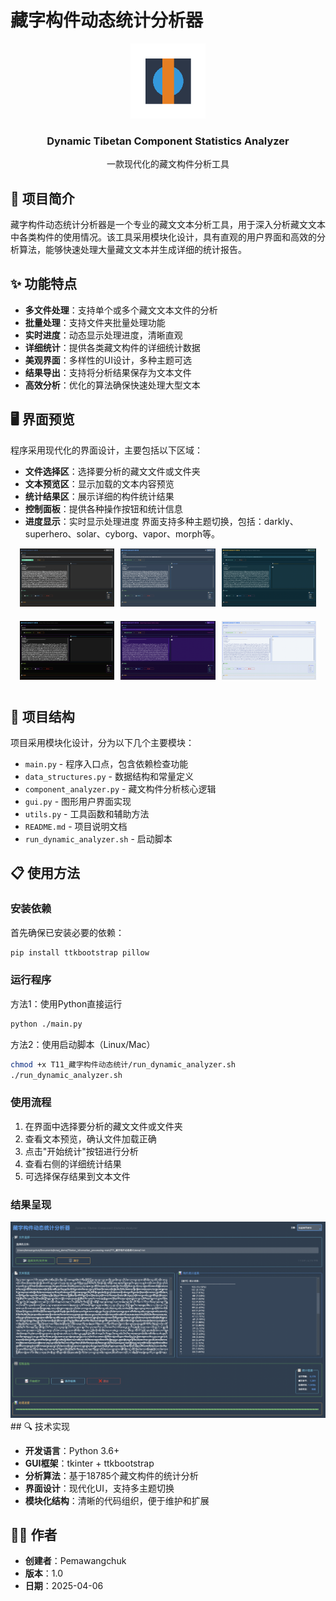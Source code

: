 # 藏字构件动态统计分析器

<div align="center">
  <img src="icon.png" alt="藏字构件动态统计分析器图标" width="120" />
  <h3>Dynamic Tibetan Component Statistics Analyzer</h3>
  <p>一款现代化的藏文构件分析工具</p>
</div>

## 📝 项目简介
藏字构件动态统计分析器是一个专业的藏文文本分析工具，用于深入分析藏文文本中各类构件的使用情况。该工具采用模块化设计，具有直观的用户界面和高效的分析算法，能够快速处理大量藏文文本并生成详细的统计报告。


## ✨ 功能特点

- **多文件处理**：支持单个或多个藏文文本文件的分析
- **批量处理**：支持文件夹批量处理功能
- **实时进度**：动态显示处理进度，清晰直观
- **详细统计**：提供各类藏文构件的详细统计数据
- **美观界面**：多样性的UI设计，多种主题可选
- **结果导出**：支持将分析结果保存为文本文件
- **高效分析**：优化的算法确保快速处理大型文本

## 🖥️ 界面预览

程序采用现代化的界面设计，主要包括以下区域：

- **文件选择区**：选择要分析的藏文文件或文件夹
- **文本预览区**：显示加载的文本内容预览
- **统计结果区**：展示详细的构件统计结果
- **控制面板**：提供各种操作按钮和统计信息
- **进度显示**：实时显示处理进度
界面支持多种主题切换，包括：darkly、superhero、solar、cyborg、vapor、morph等。<br>
<div align="center">
  <div style="display: flex; flex-wrap: wrap; justify-content: center; gap: 10px;">
    <!-- 第一行 -->
    <div style="flex: 0 0 30%; margin-bottom: 10px;">
      <img src="./images/image.png" alt="darkly" width="100%" />
    </div>
    <div style="flex: 0 0 30%; margin-bottom: 10px;">
      <img src="./images/imagecopy0.png" alt="superhero" width="100%" />
    </div>
    <div style="flex: 0 0 30%; margin-bottom: 10px;">
      <img src="./images/imagecopy1.png" alt="solar" width="100%" />
    </div>
    <!-- 第二行 -->
    <div style="flex: 0 0 30%; margin-bottom: 10px;">
      <img src="./images/imagecopy2.png" alt="cyborg" width="100%" />
    </div>
    <div style="flex: 0 0 30%; margin-bottom: 10px;">
      <img src="./images/imagecopy3.png" alt="vapor" width="100%" />
    </div>
    <div style="flex: 0 0 30%; margin-bottom: 10px;">
      <img src="./images/imagecopy4.png" alt="morph " width="100%" />
    </div>
  </div>
</div>

## 🔧 项目结构

项目采用模块化设计，分为以下几个主要模块：

- `main.py` - 程序入口点，包含依赖检查功能
- `data_structures.py` - 数据结构和常量定义
- `component_analyzer.py` - 藏文构件分析核心逻辑
- `gui.py` - 图形用户界面实现
- `utils.py` - 工具函数和辅助方法
- `README.md` - 项目说明文档
- `run_dynamic_analyzer.sh` - 启动脚本

## 📋 使用方法

### 安装依赖

首先确保已安装必要的依赖：

```bash
pip install ttkbootstrap pillow
```

### 运行程序

方法1：使用Python直接运行

```bash
python ./main.py
```

方法2：使用启动脚本（Linux/Mac）

```bash
chmod +x T11_藏字构件动态统计/run_dynamic_analyzer.sh
./run_dynamic_analyzer.sh
```

### 使用流程

1. 在界面中选择要分析的藏文文件或文件夹
2. 查看文本预览，确认文件加载正确
3. 点击"开始统计"按钮进行分析
4. 查看右侧的详细统计结果
5. 可选择保存结果到文本文件
### 结果呈现
<div align="center">
  <img src="./images/tongjijieguo.png" alt="结果呈现">
</div>
## 🔍 技术实现

- **开发语言**：Python 3.6+
- **GUI框架**：tkinter + ttkbootstrap
- **分析算法**：基于18785个藏文构件的统计分析
- **界面设计**：现代化UI，支持多主题切换
- **模块化结构**：清晰的代码组织，便于维护和扩展

## 👨‍💻 作者

- **创建者**：Pemawangchuk
- **版本**：1.0
- **日期**：2025-04-06
